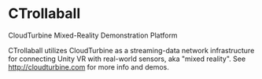 # CTrollaball
CloudTurbine Mixed-Reality Demonstration Platform

CTrollaball utilizes CloudTurbine as a streaming-data network infrastructure for connecting Unity VR with real-world sensors, aka "mixed reality".
See http://cloudturbine.com for more info and demos.
